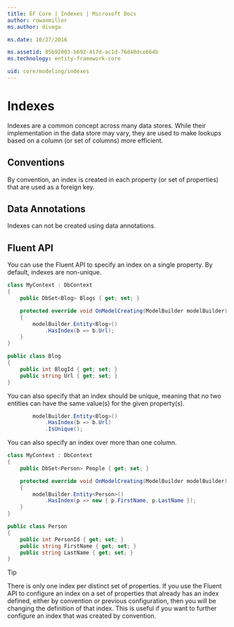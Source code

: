 ```yaml
---
title: EF Core | Indexes | Microsoft Docs
author: rowanmiller
ms.author: divega

ms.date: 10/27/2016

ms.assetid: 85b92003-b692-417d-ac1d-76d40dce664b
ms.technology: entity-framework-core

uid: core/modeling/indexes
---
```

# Indexes

Indexes are a common concept across many data stores. While their implementation in the data store may vary, they are used to make lookups based on a column (or set of columns) more efficient.

## Conventions

By convention, an index is created in each property (or set of properties) that are used as a foreign key.

## Data Annotations

Indexes can not be created using data annotations.

## Fluent API

You can use the Fluent API to specify an index on a single property. By default, indexes are non-unique.

<!-- [!code-csharp[Main](samples/core/Modeling/FluentAPI/Samples/Index.cs?highlight=7,8)] -->
``` csharp
class MyContext : DbContext
{
    public DbSet<Blog> Blogs { get; set; }

    protected override void OnModelCreating(ModelBuilder modelBuilder)
    {
        modelBuilder.Entity<Blog>()
            .HasIndex(b => b.Url);
    }
}

public class Blog
{
    public int BlogId { get; set; }
    public string Url { get; set; }
}
```

You can also specify that an index should be unique, meaning that no two entities can have the same value(s) for the given property(s).

<!-- [!code-csharp[Main](samples/core/Modeling/FluentAPI/Samples/IndexUnique.cs?highlight=3)] -->
``` csharp
        modelBuilder.Entity<Blog>()
            .HasIndex(b => b.Url)
            .IsUnique();
```

You can also specify an index over more than one column.

<!-- [!code-csharp[Main](samples/core/Modeling/FluentAPI/Samples/IndexComposite.cs?highlight=7,8)] -->
``` csharp
class MyContext : DbContext
{
    public DbSet<Person> People { get; set; }

    protected override void OnModelCreating(ModelBuilder modelBuilder)
    {
        modelBuilder.Entity<Person>()
            .HasIndex(p => new { p.FirstName, p.LastName });
    }
}

public class Person
{
    public int PersonId { get; set; }
    public string FirstName { get; set; }
    public string LastName { get; set; }
}
```

> [!TIP]  
> There is only one index per distinct set of properties. If you use the Fluent API to configure an index on a set of properties that already has an index defined, either by convention or previous configuration, then you will be changing the definition of that index. This is useful if you want to further configure an index that was created by convention.
